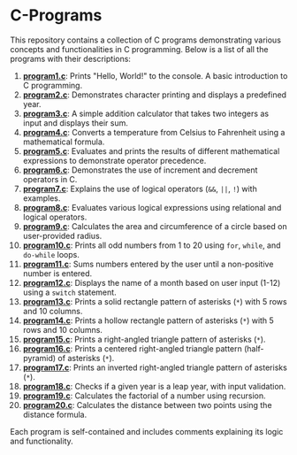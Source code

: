 # C-Programs

This repository contains a collection of C programs demonstrating various concepts and functionalities in C programming. Below is a list of all the programs with their descriptions:

1. **[program1.c](program1.c)**: Prints "Hello, World!" to the console. A basic introduction to C programming.
2. **[program2.c](program2.c)**: Demonstrates character printing and displays a predefined year.
3. **[program3.c](program3.c)**: A simple addition calculator that takes two integers as input and displays their sum.
4. **[program4.c](program4.c)**: Converts a temperature from Celsius to Fahrenheit using a mathematical formula.
5. **[program5.c](program5.c)**: Evaluates and prints the results of different mathematical expressions to demonstrate operator precedence.
6. **[program6.c](program6.c)**: Demonstrates the use of increment and decrement operators in C.
7. **[program7.c](program7.c)**: Explains the use of logical operators (`&&`, `||`, `!`) with examples.
8. **[program8.c](program8.c)**: Evaluates various logical expressions using relational and logical operators.
9. **[program9.c](program9.c)**: Calculates the area and circumference of a circle based on user-provided radius.
10. **[program10.c](program10.c)**: Prints all odd numbers from 1 to 20 using `for`, `while`, and `do-while` loops.
11. **[program11.c](program11.c)**: Sums numbers entered by the user until a non-positive number is entered.
12. **[program12.c](program12.c)**: Displays the name of a month based on user input (1-12) using a `switch` statement.
13. **[program13.c](program13.c)**: Prints a solid rectangle pattern of asterisks (`*`) with 5 rows and 10 columns.
14. **[program14.c](program14.c)**: Prints a hollow rectangle pattern of asterisks (`*`) with 5 rows and 10 columns.
15. **[program15.c](program15.c)**: Prints a right-angled triangle pattern of asterisks (`*`).
16. **[program16.c](program16.c)**: Prints a centered right-angled triangle pattern (half-pyramid) of asterisks (`*`).
17. **[program17.c](program17.c)**: Prints an inverted right-angled triangle pattern of asterisks (`*`).
18. **[program18.c](program18.c)**: Checks if a given year is a leap year, with input validation.
19. **[program19.c](program19.c)**: Calculates the factorial of a number using recursion.
20. **[program20.c](program20.c)**: Calculates the distance between two points using the distance formula.

Each program is self-contained and includes comments explaining its logic and functionality.
